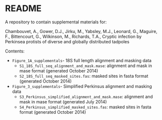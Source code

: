 # README #

A repository to contain supplemental materials for:

Chambouvet, A., Gower, D.J., Jirku, M., Yabsley, M.J., Leonard, G., Maguire, F., Bittencourt, G., Wilkinson, M., Richards, T.A., Cryptic infection by Perkinsea protists of diverse and globally distributed tadpoles

Contents:

* `Figure_1A_supplementals`- 18S full length alignment and masking data 
    - `S1_18S_full_seq_alignment_and_mask.mase`: alignment and mask in mase format (generated October 2014) 
    - `S2_18S_full_seq_masked_sites.fas`: masked sites in fasta format (generated October 2014)
* `Figure_3_supplementals`- Simplified Perkinsus alignment and masking data 
    - `S3_Perkinsus_simplified_alignment_and_mask.mase`: alignment and mask in mase format (generated July 2014)
    - `S4_Perkinsus_simplified_masked_sites.fas`: masked sites in fasta format (generated October 2014)

